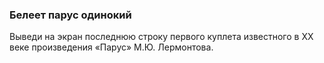 <div class="wdghtml" taskKey="com.javarush.task.task01.task0135">
<h3>Белеет парус одинокий</h3>
<p>Выведи на экран <span class="text-user">последнюю строку</span> первого куплета <span class="text-user">известного в ХХ веке произведения &#171;Парус&#187; М.Ю. Лермонтова</span>.</p>

</div>

